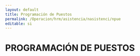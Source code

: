```yaml
---
layout: default
title: Programación de Puestos
permalink: /Operacion/hrm/asistencia/nasistenci/npue
editable: si
---
```


# PROGRAMACIÓN DE PUESTOS
